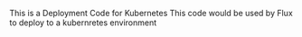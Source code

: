 This is a Deployment Code for Kubernetes
This code would be used by Flux to deploy to a kubernretes environment
